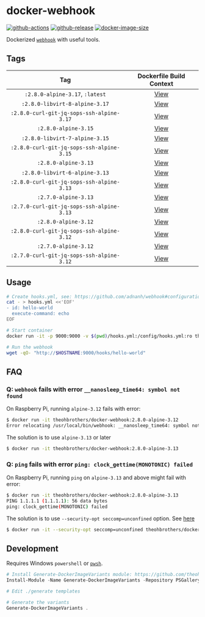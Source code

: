 # docker-webhook

[![github-actions](https://github.com/theohbrothers/docker-webhook/workflows/ci-master-pr/badge.svg)](https://github.com/theohbrothers/docker-webhook/actions)
[![github-release](https://img.shields.io/github/v/release/theohbrothers/docker-webhook?style=flat-square)](https://github.com/theohbrothers/docker-webhook/releases/)
[![docker-image-size](https://img.shields.io/docker/image-size/theohbrothers/docker-webhook/latest)](https://hub.docker.com/r/theohbrothers/docker-webhook)

Dockerized [`webhook`](https://github.com/adnanh/webhook) with useful tools.

## Tags

| Tag | Dockerfile Build Context |
|:-------:|:---------:|
| `:2.8.0-alpine-3.17`, `:latest` | [View](variants/2.8.0-alpine-3.17 ) |
| `:2.8.0-libvirt-8-alpine-3.17` | [View](variants/2.8.0-libvirt-8-alpine-3.17 ) |
| `:2.8.0-curl-git-jq-sops-ssh-alpine-3.17` | [View](variants/2.8.0-curl-git-jq-sops-ssh-alpine-3.17 ) |
| `:2.8.0-alpine-3.15` | [View](variants/2.8.0-alpine-3.15 ) |
| `:2.8.0-libvirt-7-alpine-3.15` | [View](variants/2.8.0-libvirt-7-alpine-3.15 ) |
| `:2.8.0-curl-git-jq-sops-ssh-alpine-3.15` | [View](variants/2.8.0-curl-git-jq-sops-ssh-alpine-3.15 ) |
| `:2.8.0-alpine-3.13` | [View](variants/2.8.0-alpine-3.13 ) |
| `:2.8.0-libvirt-6-alpine-3.13` | [View](variants/2.8.0-libvirt-6-alpine-3.13 ) |
| `:2.8.0-curl-git-jq-sops-ssh-alpine-3.13` | [View](variants/2.8.0-curl-git-jq-sops-ssh-alpine-3.13 ) |
| `:2.7.0-alpine-3.13` | [View](variants/2.7.0-alpine-3.13 ) |
| `:2.7.0-curl-git-jq-sops-ssh-alpine-3.13` | [View](variants/2.7.0-curl-git-jq-sops-ssh-alpine-3.13 ) |
| `:2.8.0-alpine-3.12` | [View](variants/2.8.0-alpine-3.12 ) |
| `:2.8.0-curl-git-jq-sops-ssh-alpine-3.12` | [View](variants/2.8.0-curl-git-jq-sops-ssh-alpine-3.12 ) |
| `:2.7.0-alpine-3.12` | [View](variants/2.7.0-alpine-3.12 ) |
| `:2.7.0-curl-git-jq-sops-ssh-alpine-3.12` | [View](variants/2.7.0-curl-git-jq-sops-ssh-alpine-3.12 ) |

## Usage

```sh
# Create hooks.yml, see: https://github.com/adnanh/webhook#configuration
cat - > hooks.yml <<'EOF'
- id: hello-world
  execute-command: echo
EOF

# Start container
docker run -it -p 9000:9000 -v $(pwd)/hooks.yml:/config/hooks.yml:ro theohbrothers/docker-webhook

# Run the webhook
wget -qO- "http://$HOSTNAME:9000/hooks/hello-world"
```

## FAQ

### Q: `webhook` fails with error `__nanosleep_time64: symbol not found`

On Raspberry Pi, running `alpine-3.12` fails with error:

```sh
$ docker run -it theohbrothers/docker-webhook:2.8.0-alpine-3.12
Error relocating /usr/local/bin/webhook: __nanosleep_time64: symbol not found
```

The solution is to use `alpine-3.13` or later

```sh
$ docker run -it theohbrothers/docker-webhook:2.8.0-alpine-3.13
```

### Q: `ping` fails with error `ping: clock_gettime(MONOTONIC) failed`

On Raspberry Pi, running `ping` on `alpine-3.13` and above might fail with error:

```sh
$ docker run -it theohbrothers/docker-webhook:2.8.0-alpine-3.13
PING 1.1.1.1 (1.1.1.1): 56 data bytes
ping: clock_gettime(MONOTONIC) failed
```

The solution is to use `--security-opt seccomp=unconfined` option. See [here](https://gitlab.alpinelinux.org/alpine/aports/-/issues/12091)

```sh
$ docker run -it --security-opt seccomp=unconfined theohbrothers/docker-webhook:2.8.0-alpine-3.13
```

## Development

Requires Windows `powershell` or [`pwsh`](https://github.com/PowerShell/PowerShell).

```powershell
# Install Generate-DockerImageVariants module: https://github.com/theohbrothers/Generate-DockerImageVariants
Install-Module -Name Generate-DockerImageVariants -Repository PSGallery -Scope CurrentUser -Force -Verbose

# Edit ./generate templates

# Generate the variants
Generate-DockerImageVariants .
```
